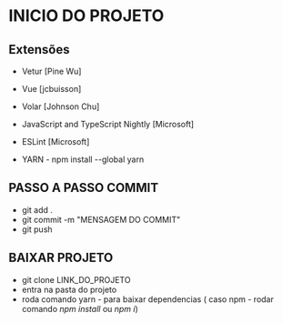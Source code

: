 # INICIO DO PROJETO

## Extensões

- Vetur [Pine Wu]
- Vue [jcbuisson]
- Volar [Johnson Chu]
- JavaScript and TypeScript Nightly [Microsoft]
- ESLint [Microsoft]

- YARN - npm install --global yarn

## PASSO A PASSO COMMIT

- git add .
- git commit -m "MENSAGEM DO COMMIT"
- git push

## BAIXAR PROJETO

- git clone LINK_DO_PROJETO
- entra na pasta do projeto
- roda comando yarn - para baixar dependencias ( caso npm - rodar comando *npm install* ou *npm i*)